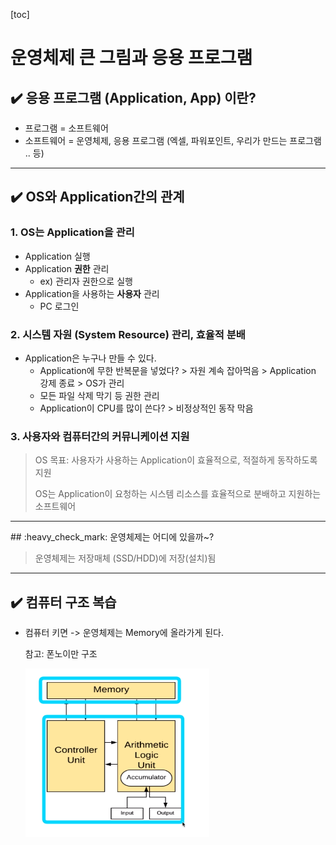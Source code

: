 [toc]

# 운영체제 큰 그림과 응용 프로그램

## :heavy_check_mark: 응용 프로그램 (Application, App) 이란?

- 프로그램 = 소프트웨어
- 소프트웨어 = 운영체제, 응용 프로그램 (엑셀, 파워포인트, 우리가 만드는 프로그램 .. 등)



<hr>

## :heavy_check_mark: OS와 Application간의 관계

### 1. OS는 **Application**을 관리

- Application 실행
- Application **권한** 관리
  - ex) 관리자 권한으로 실행 
- Application을 사용하는 **사용자** 관리
  - PC 로그인

### 2. 시스템 자원 (System Resource) 관리, 효율적 분배

- Application은 누구나 만들 수 있다.
  - Application에 무한 반복문을 넣었다? > 자원 계속 잡아먹음 > Application 강제 종료 > OS가 관리
  - 모든 파일 삭제 막기 등 권한 관리
  - Application이 CPU를 많이 쓴다? > 비정상적인 동작 막음

### 3. 사용자와 컴퓨터간의 커뮤니케이션 지원

> OS 목표: 사용자가 사용하는 Application이 효율적으로, 적절하게 동작하도록 지원
>
> OS는 Application이 요청하는 시스템 리소스를 효율적으로 분배하고 지원하는 소프트웨어



<hr>
## :heavy_check_mark:  운영체제는 어디에 있을까~?

> 운영체제는 저장매체 (SSD/HDD)에 저장(설치)됨



<hr>

## :heavy_check_mark: 컴퓨터 구조 복습

- 컴퓨터 키면 -> 운영체제는 Memory에 올라가게 된다.

  참고: 폰노이만 구조

  ![image-20210215204902464](assets/image-20210215204902464.png)




